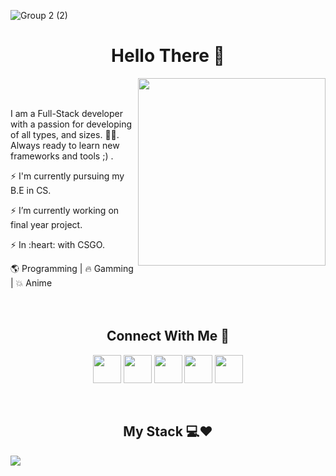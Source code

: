 
![Group 2 (2)](https://user-images.githubusercontent.com/65854432/131540963-8904a8c3-e1f0-46c7-8cb4-ee083f66d7b6.png)

<h1 align="center"> Hello There 👋 </h1>

  <img width="300px" align="right" src="https://user-images.githubusercontent.com/65854432/131634214-91274d8f-4f2f-4a91-bee8-276f5c3069eb.gif"/>

<br><br>
 <p align="left">I am a Full-Stack developer with a passion for developing of all types, and sizes. 👨‍💻. Always ready to learn new frameworks and tools ;) . </p>
 <p align="left">⚡️  I'm currently pursuing my B.E in CS.</p>
 <p align="left">⚡️ I’m currently working on final year project.</P>
 <p align="left">⚡️  In :heart: with CSGO.</p>

 🌎 Programming | 🔥 Gamming | 💥 Anime   
<br><br>

<h2 align="center"> Connect With Me 👊 </h2>
<div align="center">
  <a  href="https://xfinity.ml" target="_blank"><img width="45px" align="center" src="https://user-images.githubusercontent.com/65854432/131600333-007b3251-57f7-4a80-b8dc-baa6d1d617fb.png"/></a>
   <a  href="mailto:sriganesh7334@gmail.com" target="_blank"><img width="45px"  align="center" src="https://user-images.githubusercontent.com/65854432/131600343-386965ee-b2a3-47db-9a4e-2bf5275aa40a.png"/></a>
  <img width="45px"  align="center" src="https://user-images.githubusercontent.com/65854432/131601094-ad3f1f1a-95b2-49ee-9adc-b6c5e283bd29.png"/>
  <img width="45px"  align="center" src="https://user-images.githubusercontent.com/65854432/131601358-0c5f8d37-ae1e-4f52-9cdb-99052e10eddd.png"/>
  <img width="45px"  align="center" src="https://user-images.githubusercontent.com/65854432/131601361-848ca98d-673b-45dc-aa20-49706f7a28c3.png"/>
</div>
<br><br>
<h2 align="center"> My Stack 💻❤️  </h2>
<image align="center" src="https://user-images.githubusercontent.com/65854432/131617794-32eb8daa-402d-4757-a3da-3ec3d0e4af6e.png"/>

<!--
**Xfinity-bot/Xfinity-bot** is a ✨ _special_ ✨ repository because its `README.md` (this file) appears on your GitHub profile.

Here are some ideas to get you started:

- 🔭 I’m currently working on final year project
- 🌱 I’m currently learning ML

- 💬 Ask me about 
- 📫 How to reach me: ...
- 😄 Pronouns: ...
- ⚡ Fun fact: ...
-->
